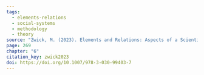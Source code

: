 ```yaml
---
tags:
  - elements-relations
  - social-systems
  - methodology
  - theory
source: "Zwick, M. (2023). Elements and Relations: Aspects of a Scientific Metaphysics (Vol. 35). Springer International Publishing."
page: 269
chapter: "6"
citation_key: zwick2023
doi: https://doi.org/10.1007/978-3-030-99403-7
---
```


